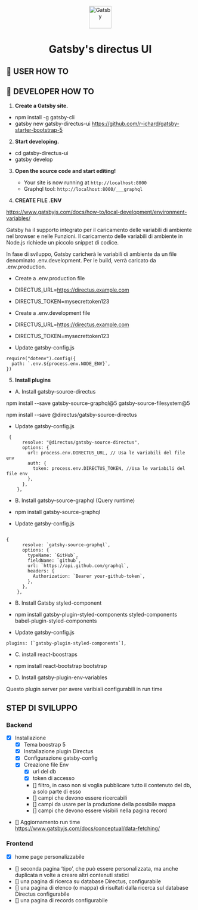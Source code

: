 <p align="center">
  <a href="https://www.gatsbyjs.com">
    <img alt="Gatsby" src="https://www.gatsbyjs.com/Gatsby-Monogram.svg" width="60" />
  </a>
</p>
<h1 align="center">
  Gatsby's directus UI
</h1>

## 🚀 USER HOW TO

## 🚀 DEVELOPER HOW TO

1.  **Create a Gatsby site.**

- npm install -g gatsby-cli
- gatsby new gatsby-directus-ui https://github.com/r-ichard/gatsby-starter-bootstrap-5

2.  **Start developing.**

- cd gatsby-directus-ui
- gatsby develop

3.  **Open the source code and start editing!**

    - Your site is now running at `http://localhost:8000`
    - Graphql tool: `http://localhost:8000/___graphql`

4.  **CREATE FILE .ENV**

https://www.gatsbyjs.com/docs/how-to/local-development/environment-variables/

Gatsby ha il supporto integrato per il caricamento delle variabili di ambiente nel browser e nelle Funzioni. Il caricamento delle variabili di ambiente in Node.js richiede un piccolo snippet di codice.

In fase di sviluppo, Gatsby caricherà le variabili di ambiente da un file denominato .env.development.
Per le build, verrà caricato da .env.production.

- Create a .env.production file

- DIRECTUS_URL=https://directus.example.com
- DIRECTUS_TOKEN=mysecrettoken123

- Create a .env.development file

- DIRECTUS_URL=https://directus.example.com
- DIRECTUS_TOKEN=mysecrettoken123

- Update gatsby-config.js

```
require("dotenv").config({
  path: `.env.${process.env.NODE_ENV}`,
})

```

5.  **Install plugins**

- A. Install gatsby-source-directus

npm install --save gatsby-source-graphql@5 gatsby-source-filesystem@5

npm install --save @directus/gatsby-source-directus

- Update gatsby-config.js

```
 {
      resolve: "@directus/gatsby-source-directus",
      options: {
        url: process.env.DIRECTUS_URL, // Usa le variabili del file env
        auth: {
          token: process.env.DIRECTUS_TOKEN, //Usa le variabili del file env
        },
      },
    },

```

- B. Install gatsby-source-graphql (Query runtime)

- npm install gatsby-source-graphql

- Update gatsby-config.js

```

{
      resolve: `gatsby-source-graphql`,
      options: {
        typeName: `GitHub`,
        fieldName: `github`,
        url: `https://api.github.com/graphql`,
        headers: {
          Authorization: `Bearer your-github-token`,
        },
      },
    },

```

- B. Install Gatsby styled-component

- npm install gatsby-plugin-styled-components styled-components babel-plugin-styled-components
- Update gatsby-config.js

```
plugins: [`gatsby-plugin-styled-components`],

```

- C. install react-boostraps

- npm install react-bootstrap bootstrap

- D. Install gatsby-plugin-env-variables

Questo plugin server per avere varibiali configurabili in run time

## STEP DI SVILUPPO

### Backend

- [x] Installazione
  - [x] Tema boostrap 5
  - [x] Installazione plugin Directus
  - [x] Configurazione gatsby-config
  - [x] Creazione file Env
    - [x] url del db
    - [x] token di accesso
    - [] filtro, in caso non si voglia pubblicare tutto il contenuto del db, a solo parte di esso
    - [] campi che devono essere ricercabili
    - [] campi da usare per la produzione della possibile mappa
    - [] campi che devono essere visibili nella pagina record
- [] Aggiornamento run time https://www.gatsbyjs.com/docs/conceptual/data-fetching/

### Frontend

- [x] home page personalizzabile
- [] seconda pagina ‘tipo’, che può essere personalizzata, ma anche duplicata n volte a creare altri contenuti statici
- [] una pagina di ricerca su database Directus, configurabile
- [] una pagina di elenco (o mappa) di risultati dalla ricerca sul database Directus configurabile
- [] una pagina di records configurabile
